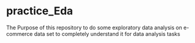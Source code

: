 # practice_Eda
The Purpose of this repository to do some exploratory data analysis on e-commerce data set to completely understand it for data analysis tasks
